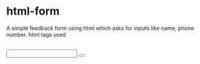 # html-form
A simple  feedback form using html which asks for inputs like name, phone number. html tags used
<html> 
<body>
<div>
<img>
<form>
<br>
<input>
<label>
<button>
<href>
<a>
     
